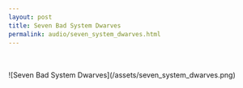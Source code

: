 ```yaml
---
layout: post
title: Seven Bad System Dwarves
permalink: audio/seven_system_dwarves.html
---
```

<br>
<br>
![Seven Bad System Dwarves](/assets/seven_system_dwarves.png)
